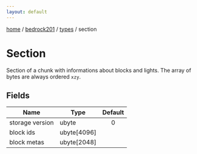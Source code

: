 ```yaml
---
layout: default
---
```


[home](/)  /  [bedrock201](/protocol/bedrock201)  /  [types](/protocol/bedrock201/types)  /  section

# Section

Section of a chunk with informations about blocks and lights. The array of bytes are always ordered `xzy`.

## Fields

Name | Type | Default
---|---|:---:
storage version | ubyte | 0
block ids | ubyte[4096] | 
block metas | ubyte[2048] |
